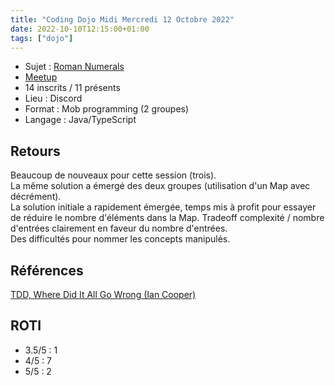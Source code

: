 ```yaml
---
title: "Coding Dojo Midi Mercredi 12 Octobre 2022"
date: 2022-10-10T12:15:00+01:00
tags: ["dojo"]
---
```


- Sujet : [Roman Numerals](https://codingdojo.org/kata/RomanNumerals/)
- [Meetup](https://www.meetup.com/software-craftsmanship-lyon/events/288817472/)
- 14 inscrits / 11 présents
- Lieu : Discord
- Format : Mob programming (2 groupes)
- Langage : Java/TypeScript

## Retours

Beaucoup de nouveaux pour cette session (trois).  
La même solution a émergé des deux groupes (utilisation d'un Map avec décrément).  
La solution initiale a rapidement émergée, temps mis à profit pour essayer de réduire le nombre d'éléments dans la Map. Tradeoff complexité / nombre d'entrées clairement en faveur du nombre d'entrées.  
Des difficultés pour nommer les concepts manipulés.  

## Références 

[TDD, Where Did It All Go Wrong (Ian Cooper)](https://youtu.be/EZ05e7EMOLM)

## ROTI

- 3.5/5 : 1
- 4/5 : 7
- 5/5 : 2
